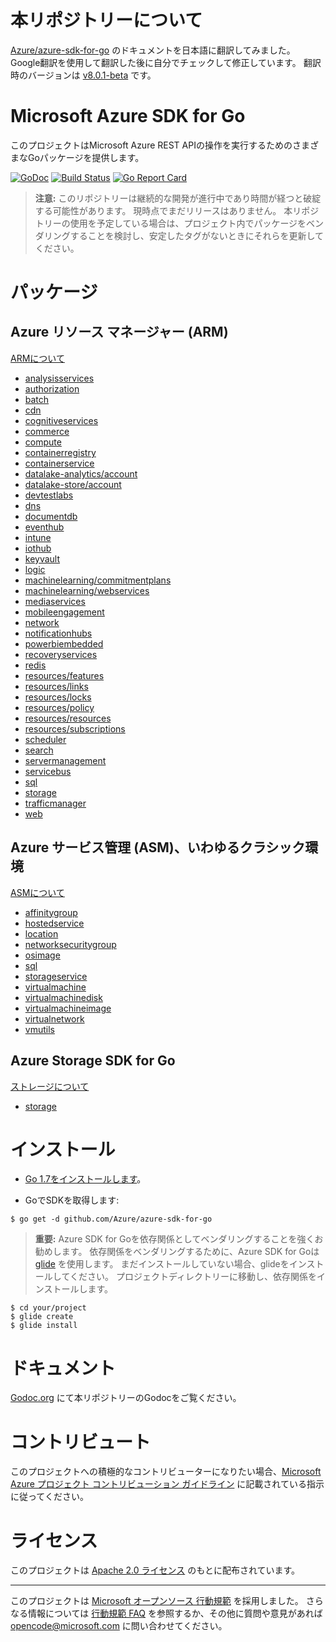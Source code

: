 # 本リポジトリーについて

[Azure/azure-sdk-for-go](https://github.com/Azure/azure-sdk-for-go) のドキュメントを日本語に翻訳してみました。
Google翻訳を使用して翻訳した後に自分でチェックして修正しています。
翻訳時のバージョンは [v8.0.1-beta](https://github.com/Azure/azure-sdk-for-go/tree/v8.0.1-beta) です。

# Microsoft Azure SDK for Go

このプロジェクトはMicrosoft Azure REST APIの操作を実行するためのさまざまなGoパッケージを提供します。

[![GoDoc](https://godoc.org/github.com/Azure/azure-sdk-for-go?status.svg)](https://godoc.org/github.com/Azure/azure-sdk-for-go) [![Build Status](https://travis-ci.org/Azure/azure-sdk-for-go.svg?branch=master)](https://travis-ci.org/Azure/azure-sdk-for-go) [![Go Report Card](https://goreportcard.com/badge/github.com/Azure/azure-sdk-for-go)](https://goreportcard.com/report/github.com/Azure/azure-sdk-for-go)

> **注意:**
このリポジトリーは継続的な開発が進行中であり時間が経つと破綻する可能性があります。
現時点でまだリリースはありません。
本リポジトリーの使用を予定している場合は、プロジェクト内でパッケージをベンダリングすることを検討し、安定したタグがないときにそれらを更新してください。

# パッケージ

## Azure リソース マネージャー (ARM)

[ARMについて](/arm/README.md)

- [analysisservices](/arm/analysisservices)
- [authorization](/arm/authorization)
- [batch](/arm/batch)
- [cdn](/arm/cdn)
- [cognitiveservices](/arm/cognitiveservices)
- [commerce](/arm/commerce)
- [compute](/arm/compute)
- [containerregistry](/arm/containerregistry)
- [containerservice](/arm/containerservice)
- [datalake-analytics/account](/arm/datalake-analytics/account)
- [datalake-store/account](/arm/datalake-store/account)
- [devtestlabs](/arm/devtestlabs)
- [dns](/arm/dns)
- [documentdb](/arm/documentdb)
- [eventhub](/arm/eventhub)
- [intune](/arm/intune)
- [iothub](/arm/iothub)
- [keyvault](/arm/keyvault)
- [logic](/arm/logic)
- [machinelearning/commitmentplans](/arm/machinelearning/commitmentplans)
- [machinelearning/webservices](/arm/machinelearning/webservices)
- [mediaservices](/arm/mediaservices)
- [mobileengagement](/arm/mobileengagement)
- [network](/arm/network)
- [notificationhubs](/arm/notificationhubs)
- [powerbiembedded](/arm/powerbiembedded)
- [recoveryservices](/arm/recoveryservices)
- [redis](/arm/redis)
- [resources/features](/arm/resources/features)
- [resources/links](/arm/resources/links)
- [resources/locks](/arm/resources/locks)
- [resources/policy](/arm/resources/policy)
- [resources/resources](/arm/resources/resources)
- [resources/subscriptions](/arm/resources/subscriptions)
- [scheduler](/arm/scheduler)
- [search](/arm/search)
- [servermanagement](/arm/servermanagement)
- [servicebus](/arm/servicebus)
- [sql](/arm/sql)
- [storage](/arm/storage)
- [trafficmanager](/arm/trafficmanager)
- [web](/arm/web)

## Azure サービス管理 (ASM)、いわゆるクラシック環境

[ASMについて](/management/README.md)

- [affinitygroup](/management/affinitygroup)
- [hostedservice](/management/hostedservice)
- [location](/management/location)
- [networksecuritygroup](/management/networksecuritygroup)
- [osimage](/management/osimage)
- [sql](/management/sql)
- [storageservice](/management/storageservice)
- [virtualmachine](/management/virtualmachine)
- [virtualmachinedisk](/management/virtualmachinedisk)
- [virtualmachineimage](/management/virtualmachineimage)
- [virtualnetwork](/management/virtualnetwork)
- [vmutils](/management/vmutils)

## Azure Storage SDK for Go

[ストレージについて](/storage/README.md)

- [storage](/storage)

# インストール

- [Go 1.7をインストールします](https://golang.org/dl/)。

- GoでSDKを取得します:

```
$ go get -d github.com/Azure/azure-sdk-for-go
```

> **重要:**
Azure SDK for Goを依存関係としてベンダリングすることを強くお勧めします。
依存関係をベンダリングするために、Azure SDK for Goは [glide](https://github.com/Masterminds/glide) を使用します。
まだインストールしていない場合、glideをインストールしてください。
プロジェクトディレクトリーに移動し、依存関係をインストールします。

```
$ cd your/project
$ glide create
$ glide install
```

# ドキュメント

[Godoc.org](http://godoc.org/github.com/Azure/azure-sdk-for-go/) にて本リポジトリーのGodocをご覧ください。

# コントリビュート

このプロジェクトへの積極的なコントリビューターになりたい場合、[Microsoft Azure プロジェクト コントリビューション ガイドライン](http://azure.github.io/guidelines/) に記載されている指示に従ってください。

# ライセンス

このプロジェクトは [Apache 2.0 ライセンス](LICENSE) のもとに配布されています。

-----
このプロジェクトは [Microsoft オープンソース 行動規範](https://opensource.microsoft.com/codeofconduct/) を採用しました。
さらなる情報については [行動規範 FAQ](https://opensource.microsoft.com/codeofconduct/faq/) を参照するか、その他に質問や意見があれば [opencode@microsoft.com](mailto:opencode@microsoft.com) に問い合わせてください。
